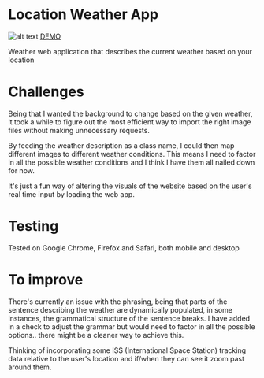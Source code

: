 
# Location Weather App

![alt text](https://i.imgur.com/3pjNSNp.png)
[DEMO](https://sabib0y.github.io/location-weather-app/)

Weather web application that describes the current weather based on your location

# Challenges 

Being that I wanted the background to change based on the given weather, it took a while to figure out the most efficient way to import the right image files without making unnecessary requests.

By feeding the weather description as a class name, I could then map different images to different weather conditions. This means I need to factor in all the possible weather conditions and I think I have them all nailed down for now.

It's just a fun way of altering the visuals of the website based on the user's real time input by loading the web app.

# Testing

Tested on Google Chrome, Firefox and Safari, both mobile and desktop

# To improve

There's currently an issue with the phrasing, being that parts of the sentence describing the weather are dynamically populated, in some instances, the grammatical structure of the sentence breaks. I have added in a check to adjust the grammar but would need to factor in all the possible options.. there might be a cleaner way to achieve this.

Thinking of incorporating some ISS (International Space Station) tracking data relative to the user's location and if/when they can see it zoom past around them.
